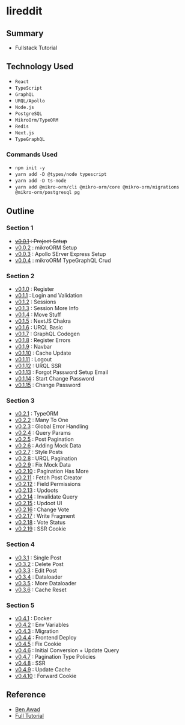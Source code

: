 # lireddit

## Summary
 - Fullstack Tutorial 

## Technology Used

 - `React`
 - `TypeScript`
 - `GraphQL`
 - `URQL/Apollo`
 - `Node.js`
 - `PostgreSQL`
 - `MikroOrm/TypeORM`
 - `Redis`
 - `Next.js`
 - `TypeGraphQL`

### Commands Used

- `npm init -y`
- `yarn add -D @types/node typescript`
- `yarn add -D ts-node`
- `yarn add @mikro-orm/cli @mikro-orm/core @mikro-orm/migrations @mikro-orm/postgresql pg`


## Outline

### Section 1
 - ~~[v0.0.1][v0.0.1] : Project Setup~~
 - [v0.0.2][v0.0.2] : mikroORM Setup
 - [v0.0.3][v0.0.3] : Apollo SErver Express Setup
 - [v0.0.4][v0.0.4] : mikroORM TypeGraphQL Crud

### Section 2
 - [v0.1.0][v0.1.0] : Register
 - [v0.1.1][v0.1.0] : Login and Validation
 - [v0.1.2][v0.1.2] : Sessions
 - [v0.1.3][v0.1.3] : Session More Info
 - [v0.1.4][v0.1.4] : Move Stuff
 - [v0.1.5][v0.1.5] : NextJS Chakra
 - [v0.1.6][v0.1.6] : URQL Basic
 - [v0.1.7][v0.1.7] : GraphQL Codegen
 - [v0.1.8][v0.1.8] : Register Errors
 - [v0.1.9][v0.1.9] : Navbar
 - [v0.1.10][v0.1.10] : Cache Update
 - [v0.1.11][v0.1.11] : Logout
 - [v0.1.12][v0.1.12] : URQL SSR
 - [v0.1.13][v0.1.13] : Forgot Password Setup Email
 - [v0.1.14][v0.1.14] : Start Change Password
 - [v0.1.15][v0.1.15] : Change Password

### Section 3 
 - [v0.2.1][v0.2.1] : TypeORM
 - [v0.2.2][v0.2.2] : Many To One
 - [v0.2.3][v0.2.3] : Global Error Handling
 - [v0.2.4][v0.2.4] : Query Params
 - [v0.2.5][v0.2.5] : Post Pagination
 - [v0.2.6][v0.2.6] : Adding Mock Data
 - [v0.2.7][v0.2.7] : Style Posts
 - [v0.2.8][v0.2.8] : URQL Pagination
 - [v0.2.9][v0.2.9] : Fix Mock Data
 - [v0.2.10][v0.2.10] : Pagination Has More
 - [v0.2.11][v0.2.11] : Fetch Post Creator
 - [v0.2.12][v0.2.12] : Field Permissions
 - [v0.2.13][v0.2.13] : Updoots
 - [v0.2.14][v0.2.14] : Invalidate Query
 - [v0.2.15][v0.2.15] : Updoot UI
 - [v0.2.16][v0.2.16] : Change Vote
 - [v0.2.17][v0.2.17] : Write Fragment
 - [v0.2.18][v0.2.18] : Vote Status
 - [v0.2.19][v0.2.19] : SSR Cookie
 
 ### Section 4
 - [v0.3.1][v0.3.1] : Single Post
 - [v0.3.2][v0.3.2] : Delete Post
 - [v0.3.3][v0.3.3] : Edit Post
 - [v0.3.4][v0.3.4] : Dataloader
 - [v0.3.5][v0.3.5] : More Dataloader
 - [v0.3.6][v0.3.6] : Cache Reset
 
### Section 5 
 - [v0.4.1][v0.4.1] : Docker
 - [v0.4.2][v0.4.2] : Env Variables
 - [v0.4.3][v0.4.3] : Migration
 - [v0.4.4][v0.4.4] : Frontend Deploy
 - [v0.4.5][v0.4.5] : Fix Cookie
 - [v0.4.6][v0.4.6] : Initial Conversion + Update Query
 - [v0.4.7][v0.4.7] : Pagination Type Policies
 - [v0.4.8][v0.4.8] : SSR
 - [v0.4.9][v0.4.9] : Update Cache
 - [v0.4.10][v0.4.10] : Forward Cookie



## Reference
 - [Ben Awad][github]
 - [Full Tutorial][tut]

[github]: https://github.com/benawad
[tut]: https://youtu.be/I6ypD7qv3Z8

[v0.0.1]: http://203.236.231.101:3000/EDUCATION/lireddit/src/v0.0.1
[v0.0.2]: http://203.236.231.101:3000/EDUCATION/lireddit/src/v0.0.2
[v0.0.3]: http://203.236.231.101:3000/EDUCATION/lireddit/src/v0.0.3
[v0.0.4]: http://203.236.231.101:3000/EDUCATION/lireddit/src/v0.0.4
[v0.1.0]: http://203.236.231.101:3000/EDUCATION/lireddit/src/v0.1.0
[v0.1.1]: http://203.236.231.101:3000/EDUCATION/lireddit/src/v0.1.1
[v0.1.2]: http://203.236.231.101:3000/EDUCATION/lireddit/src/v0.1.2
[v0.1.3]: http://203.236.231.101:3000/EDUCATION/lireddit/src/v0.1.3
[v0.1.4]: http://203.236.231.101:3000/EDUCATION/lireddit/src/v0.1.4
[v0.1.5]: http://203.236.231.101:3000/EDUCATION/lireddit/src/v0.1.5
[v0.1.6]: http://203.236.231.101:3000/EDUCATION/lireddit/src/v0.1.6
[v0.1.7]: http://203.236.231.101:3000/EDUCATION/lireddit/src/v0.1.7
[v0.1.8]: http://203.236.231.101:3000/EDUCATION/lireddit/src/v0.1.8
[v0.1.9]: http://203.236.231.101:3000/EDUCATION/lireddit/src/v0.1.9
[v0.1.10]: http://203.236.231.101:3000/EDUCATION/lireddit/src/v0.1.10
[v0.1.11]: http://203.236.231.101:3000/EDUCATION/lireddit/src/v0.1.11
[v0.1.12]: http://203.236.231.101:3000/EDUCATION/lireddit/src/v0.1.12
[v0.1.13]: http://203.236.231.101:3000/EDUCATION/lireddit/src/v0.1.13
[v0.1.14]: http://203.236.231.101:3000/EDUCATION/lireddit/src/v0.1.14
[v0.1.15]: http://203.236.231.101:3000/EDUCATION/lireddit/src/v0.1.15
[v0.2.1]: http://203.236.231.101:3000/EDUCATION/lireddit/src/v0.2.1
[v0.2.2]: http://203.236.231.101:3000/EDUCATION/lireddit/src/v0.2.2
[v0.2.3]: http://203.236.231.101:3000/EDUCATION/lireddit/src/v0.2.3
[v0.2.4]: http://203.236.231.101:3000/EDUCATION/lireddit/src/v0.2.4
[v0.2.5]: http://203.236.231.101:3000/EDUCATION/lireddit/src/v0.2.5
[v0.2.6]: http://203.236.231.101:3000/EDUCATION/lireddit/src/v0.2.6
[v0.2.7]: http://203.236.231.101:3000/EDUCATION/lireddit/src/v0.2.7
[v0.2.8]: http://203.236.231.101:3000/EDUCATION/lireddit/src/v0.2.8
[v0.2.9]: http://203.236.231.101:3000/EDUCATION/lireddit/src/v0.2.9
[v0.2.10]: http://203.236.231.101:3000/EDUCATION/lireddit/src/v0.2.10
[v0.2.11]: http://203.236.231.101:3000/EDUCATION/lireddit/src/v0.2.11
[v0.2.12]: http://203.236.231.101:3000/EDUCATION/lireddit/src/v0.2.12
[v0.2.13]: http://203.236.231.101:3000/EDUCATION/lireddit/src/v0.2.13
[v0.2.14]: http://203.236.231.101:3000/EDUCATION/lireddit/src/v0.2.14
[v0.2.15]: http://203.236.231.101:3000/EDUCATION/lireddit/src/v0.2.15
[v0.2.16]: http://203.236.231.101:3000/EDUCATION/lireddit/src/v0.2.16
[v0.2.17]: http://203.236.231.101:3000/EDUCATION/lireddit/src/v0.2.17
[v0.2.18]: http://203.236.231.101:3000/EDUCATION/lireddit/src/v0.2.18
[v0.2.19]: http://203.236.231.101:3000/EDUCATION/lireddit/src/v0.2.19
[v0.3.1]: http://203.236.231.101:3000/EDUCATION/lireddit/src/v0.3.1
[v0.3.2]: http://203.236.231.101:3000/EDUCATION/lireddit/src/v0.3.2
[v0.3.3]: http://203.236.231.101:3000/EDUCATION/lireddit/src/v0.3.3
[v0.3.4]: http://203.236.231.101:3000/EDUCATION/lireddit/src/v0.3.4
[v0.3.5]: http://203.236.231.101:3000/EDUCATION/lireddit/src/v0.3.5
[v0.3.6]: http://203.236.231.101:3000/EDUCATION/lireddit/src/v0.3.6
[v0.4.1]: http://203.236.231.101:3000/EDUCATION/lireddit/src/v0.4.1
[v0.4.2]: http://203.236.231.101:3000/EDUCATION/lireddit/src/v0.4.2
[v0.4.3]: http://203.236.231.101:3000/EDUCATION/lireddit/src/v0.4.3
[v0.4.4]: http://203.236.231.101:3000/EDUCATION/lireddit/src/v0.4.4
[v0.4.5]: http://203.236.231.101:3000/EDUCATION/lireddit/src/v0.4.5
[v0.4.6]: http://203.236.231.101:3000/EDUCATION/lireddit/src/v0.4.6
[v0.4.7]: http://203.236.231.101:3000/EDUCATION/lireddit/src/v0.4.7
[v0.4.8]: http://203.236.231.101:3000/EDUCATION/lireddit/src/v0.4.8
[v0.4.9]: http://203.236.231.101:3000/EDUCATION/lireddit/src/v0.4.9
[v0.4.10]: http://203.236.231.101:3000/EDUCATION/lireddit/src/v0.4.10